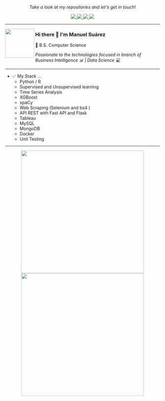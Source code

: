 <!-- Social Section -->
<p align="center">
  <i>Take a look at my repositories and let's get in touch!</i>

<p align="center">
  <a href= "https://github.com/mefardales?tab=repositories">
    <img src="https://img.icons8.com/material-outlined/30/689d6a/source-code.png"/>
  </a>
  <a href= "https://www.linkedin.com/in/manuel-su%C3%A1rez-021/">
    <img src="https://img.icons8.com/material-outlined/30/689d6a/linkedin.png"/>
  </a>
  <a href= "https://twitter.com/ManuelS24832521">
    <img src="https://img.icons8.com/material-outlined/30/689d6a/twitter.png"/>
  </a>
  <a href= "https://dev.to/mefardales">
    <img src="https://img.icons8.com/material-outlined/30/689d6a/geography.png"/>
  </a>
  
</p>

---

<p align="left"> 
  <img src="https://img.icons8.com/cute-clipart/64/000000/machine-learning.png" align="left" width=95/>
  
</p>

### Hi there 👋  I'm Manuel Suárez 
<p align="left"> 🔶 B.S. Computer Science</p>
<i align="left"> Passionate to the technologies focused in branch of Business Intelligence 📊   | Data Science 💻 </i>

---


- ✅  My Stack ... 
  - Python / R 
  - Supervised and Unsupervised learning 
  - Time Series Analysis
  <!--- TensorFlow and Keras -->
  - XGBoost
  - spaCy
  - Web Scraping (Selenium and bs4 ) 
  - API REST with Fast API and Flask
  <!--  - Mlflow -->
  <!--  - Apache Airflow / PySpark -->
  <!--  - AWS / GCP -->
  - Tableau <!-- and Google Data Studio -->
  - MySQL
  - MongoDB
  - Docker 
  - Unit Testing <!-- and A/B Testing -->
  
 ---
 <p align = "center">
  <img src = "https://github-readme-stats.vercel.app/api?username=mefardales&show_icons=true&theme=bear" width = 400>
  <img src = "https://github-readme-streak-stats.herokuapp.com?user=mefardales&theme=dark&hide_border=true" width = 400>
</p>


